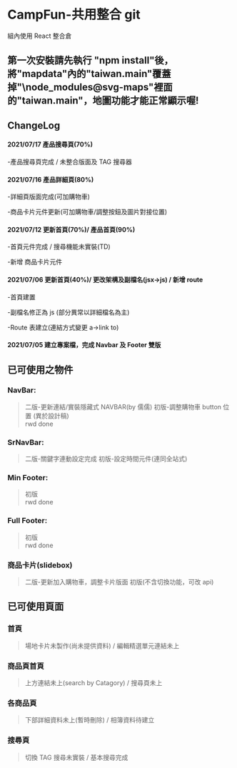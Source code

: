 # **CampFun-共用整合 git**

組內使用 React 整合倉
## 第一次安裝請先執行 "npm install"後，將"mapdata"內的"taiwan.main"覆蓋掉"\node_modules\@svg-maps"裡面的"taiwan.main"，地圖功能才能正常顯示喔!

## ChangeLog

#### 2021/07/17 產品搜尋頁(70%)

-產品搜尋頁完成 / 未整合版面及 TAG 搜尋器

#### 2021/07/16 產品詳細頁(80%)

-詳細頁版面完成(可加購物車)

-商品卡片元件更新(可加購物車/調整按鈕及圖片對接位置)

#### 2021/07/12 更新首頁(70%)/ 產品首頁(90%)

-首頁元件完成 / 搜尋機能未實裝(TD)

-新增 商品卡片元件

#### 2021/07/06 更新首頁(40%)/ 更改架構及副檔名(jsx->js) / 新增 route

-首頁建置

-副檔名修正為 js (部分異常以詳細檔名為主)

-Route 表建立(連結方式變更 a->link to)

#### 2021/07/05 建立專案檔，完成 Navbar 及 Footer 雙版

## 已可使用之物件

### NavBar:

> 二版-更新連結/實裝隱藏式 NAVBAR(by 儒儒)
> 初版-調整購物車 button 位置 (異於設計稿)  
> rwd done

### SrNavBar:

> 二版-關鍵字連動設定完成
> 初版-設定時間元件(連同全站式)

### Min Footer:

> 初版  
> rwd done

### Full Footer:

> 初版  
> rwd done

### 商品卡片(slidebox)

> 二版-更新加入購物車，調整卡片版面
> 初版(不含切換功能，可改 api)

## 已可使用頁面

### 首頁

> 場地卡片未製作(尚未提供資料) / 編輯精選單元連結未上

### 商品頁首頁

> 上方連結未上(search by Catagory) / 搜尋頁未上

### 各商品頁

> 下部詳細資料未上(暫時刪除) / 相簿資料待建立

### 搜尋頁

> 切換 TAG 搜尋未實裝 / 基本搜尋完成
